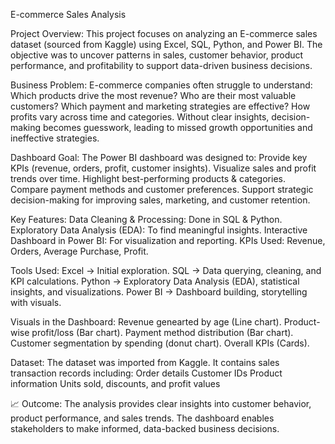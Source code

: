 E-commerce Sales Analysis

Project Overview:
This project focuses on analyzing an E-commerce sales dataset (sourced from Kaggle)
using Excel, SQL, Python, and Power BI. The objective was to uncover patterns in sales,
customer behavior, product performance, and profitability to support data-driven business decisions.

Business Problem:
E-commerce companies often struggle to understand:
Which products drive the most revenue?
Who are their most valuable customers?
Which payment and marketing strategies are effective?
How profits vary across time and categories.
Without clear insights, decision-making becomes guesswork, leading to missed growth opportunities and ineffective strategies.

Dashboard Goal:
The Power BI dashboard was designed to:
Provide key KPIs (revenue, orders, profit, customer insights).
Visualize sales and profit trends over time.
Highlight best-performing products & categories.
Compare payment methods and customer preferences.
Support strategic decision-making for improving sales, marketing, and customer retention.

Key Features:
Data Cleaning & Processing: Done in SQL & Python.
Exploratory Data Analysis (EDA): To find meaningful insights.
Interactive Dashboard in Power BI: For visualization and reporting.
KPIs Used: Revenue, Orders, Average Purchase, Profit.

Tools Used:
Excel → Initial exploration.
SQL → Data querying, cleaning, and KPI calculations.
Python → Exploratory Data Analysis (EDA), statistical insights, and visualizations.
Power BI → Dashboard building, storytelling with visuals.


Visuals in the Dashboard:
Revenue  genearted by age (Line chart).
Product-wise profit/loss (Bar chart).
Payment method distribution (Bar chart).
Customer segmentation by spending (donut chart).
Overall KPIs (Cards).

Dataset:
The dataset was imported from Kaggle. It contains sales transaction records including:
Order details
Customer IDs
Product information
Units sold, discounts, and profit values

📈 Outcome:
The analysis provides clear insights into customer behavior, product performance,
and sales trends. The dashboard enables stakeholders to make informed, data-backed business decisions.

